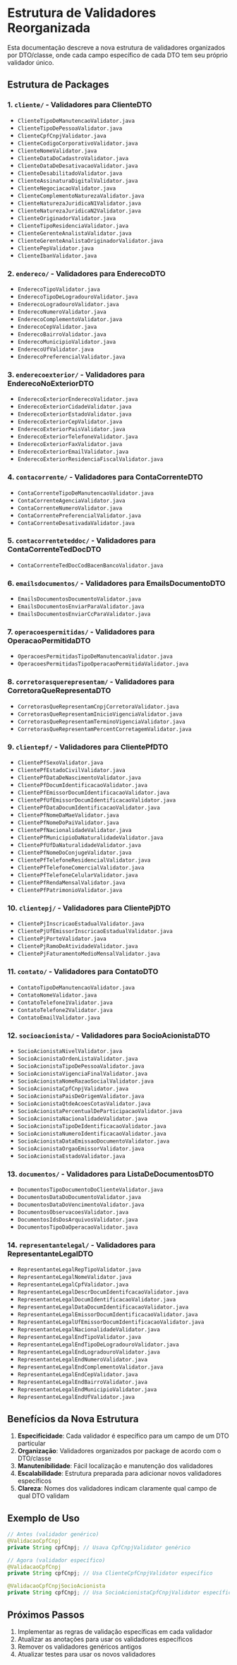 # Estrutura de Validadores Reorganizada

Esta documentação descreve a nova estrutura de validadores organizados por DTO/classe, onde cada campo específico de cada DTO tem seu próprio validador único.

## Estrutura de Packages

### 1. `cliente/` - Validadores para ClienteDTO
- `ClienteTipoDeManutencaoValidator.java`
- `ClienteTipoDePessoaValidator.java`
- `ClienteCpfCnpjValidator.java`
- `ClienteCodigoCorporativoValidator.java`
- `ClienteNomeValidator.java`
- `ClienteDataDoCadastroValidator.java`
- `ClienteDataDeDesativacaoValidator.java`
- `ClienteDesabilitadoValidator.java`
- `ClienteAssinaturaDigitalValidator.java`
- `ClienteNegociacaoValidator.java`
- `ClienteComplementoNaturezaValidator.java`
- `ClienteNaturezaJuridicaN1Validator.java`
- `ClienteNaturezaJuridicaN2Validator.java`
- `ClienteOriginadorValidator.java`
- `ClienteTipoResidenciaValidator.java`
- `ClienteGerenteAnalistaValidator.java`
- `ClienteGerenteAnalistaOriginadorValidator.java`
- `ClientePepValidator.java`
- `ClienteIbanValidator.java`

### 2. `endereco/` - Validadores para EnderecoDTO
- `EnderecoTipoValidator.java`
- `EnderecoTipoDeLogradouroValidator.java`
- `EnderecoLogradouroValidator.java`
- `EnderecoNumeroValidator.java`
- `EnderecoComplementoValidator.java`
- `EnderecoCepValidator.java`
- `EnderecoBairroValidator.java`
- `EnderecoMunicipioValidator.java`
- `EnderecoUfValidator.java`
- `EnderecoPreferencialValidator.java`

### 3. `enderecoexterior/` - Validadores para EnderecoNoExteriorDTO
- `EnderecoExteriorEnderecoValidator.java`
- `EnderecoExteriorCidadeValidator.java`
- `EnderecoExteriorEstadoValidator.java`
- `EnderecoExteriorCepValidator.java`
- `EnderecoExteriorPaisValidator.java`
- `EnderecoExteriorTelefoneValidator.java`
- `EnderecoExteriorFaxValidator.java`
- `EnderecoExteriorEmailValidator.java`
- `EnderecoExteriorResidenciaFiscalValidator.java`

### 4. `contacorrente/` - Validadores para ContaCorrenteDTO
- `ContaCorrenteTipoDeManutencaoValidator.java`
- `ContaCorrenteAgenciaValidator.java`
- `ContaCorrenteNumeroValidator.java`
- `ContaCorrentePreferencialValidator.java`
- `ContaCorrenteDesativadaValidator.java`

### 5. `contacorrenteteddoc/` - Validadores para ContaCorrenteTedDocDTO
- `ContaCorrenteTedDocCodBacenBancoValidator.java`

### 6. `emailsdocumentos/` - Validadores para EmailsDocumentoDTO
- `EmailsDocumentosDocumentoValidator.java`
- `EmailsDocumentosEnviarParaValidator.java`
- `EmailsDocumentosEnviarCcParaValidator.java`

### 7. `operacoespermitidas/` - Validadores para OperacaoPermitidaDTO
- `OperacoesPermitidasTipoDeManutencaoValidator.java`
- `OperacoesPermitidasTipoOperacaoPermitidaValidator.java`

### 8. `corretorasquerepresentam/` - Validadores para CorretoraQueRepresentaDTO
- `CorretorasQueRepresentamCnpjCorretoraValidator.java`
- `CorretorasQueRepresentamInicioVigenciaValidator.java`
- `CorretorasQueRepresentamTerminoVigenciaValidator.java`
- `CorretorasQueRepresentamPercentCorretagemValidator.java`

### 9. `clientepf/` - Validadores para ClientePfDTO
- `ClientePfSexoValidator.java`
- `ClientePfEstadoCivilValidator.java`
- `ClientePfDataDeNascimentoValidator.java`
- `ClientePfDocumIdentificacaoValidator.java`
- `ClientePfEmissorDocumIdentificacaoValidator.java`
- `ClientePfUfEmissorDocumIdentificacaoValidator.java`
- `ClientePfDataDocumIdentificacaoValidator.java`
- `ClientePfNomeDaMaeValidator.java`
- `ClientePfNomeDoPaiValidator.java`
- `ClientePfNacionalidadeValidator.java`
- `ClientePfMunicipioDaNaturalidadeValidator.java`
- `ClientePfUfDaNaturalidadeValidator.java`
- `ClientePfNomeDoConjugeValidator.java`
- `ClientePfTelefoneResidencialValidator.java`
- `ClientePfTelefoneComercialValidator.java`
- `ClientePfTelefoneCelularValidator.java`
- `ClientePfRendaMensalValidator.java`
- `ClientePfPatrimonioValidator.java`

### 10. `clientepj/` - Validadores para ClientePjDTO
- `ClientePjInscricaoEstadualValidator.java`
- `ClientePjUfEmissorInscricaoEstadualValidator.java`
- `ClientePjPorteValidator.java`
- `ClientePjRamoDeAtividadeValidator.java`
- `ClientePjFaturamentoMedioMensalValidator.java`

### 11. `contato/` - Validadores para ContatoDTO
- `ContatoTipoDeManutencaoValidator.java`
- `ContatoNomeValidator.java`
- `ContatoTelefone1Validator.java`
- `ContatoTelefone2Validator.java`
- `ContatoEmailValidator.java`

### 12. `socioacionista/` - Validadores para SocioAcionistaDTO
- `SocioAcionistaNivelValidator.java`
- `SocioAcionistaOrdenListaValidator.java`
- `SocioAcionistaTipoDePessoaValidator.java`
- `SocioAcionistaVigenciaFinalValidator.java`
- `SocioAcionistaNomeRazaoSocialValidator.java`
- `SocioAcionistaCpfCnpjValidator.java`
- `SocioAcionistaPaisDeOrigemValidator.java`
- `SocioAcionistaQtdeAcoesCotasValidator.java`
- `SocioAcionistaPercentualDeParticipacaoValidator.java`
- `SocioAcionistaNacionalidadeValidator.java`
- `SocioAcionistaTipoDeIdentificacaoValidator.java`
- `SocioAcionistaNumeroIdentificacaoValidator.java`
- `SocioAcionistaDataEmissaoDocumentoValidator.java`
- `SocioAcionistaOrgaoEmissorValidator.java`
- `SocioAcionistaEstadoValidator.java`

### 13. `documentos/` - Validadores para ListaDeDocumentosDTO
- `DocumentosTipoDocumentoDoClienteValidator.java`
- `DocumentosDataDoDocumentoValidator.java`
- `DocumentosDataDoVencimentoValidator.java`
- `DocumentosObservacoesValidator.java`
- `DocumentosIdsDosArquivosValidator.java`
- `DocumentosTipoDaOperacaoValidator.java`

### 14. `representantelegal/` - Validadores para RepresentanteLegalDTO
- `RepresentanteLegalRepTipoValidator.java`
- `RepresentanteLegalNomeValidator.java`
- `RepresentanteLegalCpfValidator.java`
- `RepresentanteLegalDescrDocumIdentifcacaoValidator.java`
- `RepresentanteLegalDocumIdentificacaoValidator.java`
- `RepresentanteLegalDataDocumIdentificacaoValidator.java`
- `RepresentanteLegalEmissorDocumIdentificacaoValidator.java`
- `RepresentanteLegalUfEmissorDocumIdentificacaoValidator.java`
- `RepresentanteLegalNacionalidadeValidator.java`
- `RepresentanteLegalEndTipoValidator.java`
- `RepresentanteLegalEndTipoDeLogradouroValidator.java`
- `RepresentanteLegalEndLogradouroValidator.java`
- `RepresentanteLegalEndNumeroValidator.java`
- `RepresentanteLegalEndComplementoValidator.java`
- `RepresentanteLegalEndCepValidator.java`
- `RepresentanteLegalEndBairroValidator.java`
- `RepresentanteLegalEndMunicipioValidator.java`
- `RepresentanteLegalEndUfValidator.java`

## Benefícios da Nova Estrutura

1. **Especificidade**: Cada validador é específico para um campo de um DTO particular
2. **Organização**: Validadores organizados por package de acordo com o DTO/classe
3. **Manutenibilidade**: Fácil localização e manutenção dos validadores
4. **Escalabilidade**: Estrutura preparada para adicionar novos validadores específicos
5. **Clareza**: Nomes dos validadores indicam claramente qual campo de qual DTO validam

## Exemplo de Uso

```java
// Antes (validador genérico)
@ValidacaoCpfCnpj
private String cpfCnpj; // Usava CpfCnpjValidator genérico

// Agora (validador específico)
@ValidacaoCpfCnpj
private String cpfCnpj; // Usa ClienteCpfCnpjValidator específico

@ValidacaoCpfCnpjSocioAcionista
private String cpfCnpj; // Usa SocioAcionistaCpfCnpjValidator específico
```

## Próximos Passos

1. Implementar as regras de validação específicas em cada validador
2. Atualizar as anotações para usar os validadores específicos
3. Remover os validadores genéricos antigos
4. Atualizar testes para usar os novos validadores 